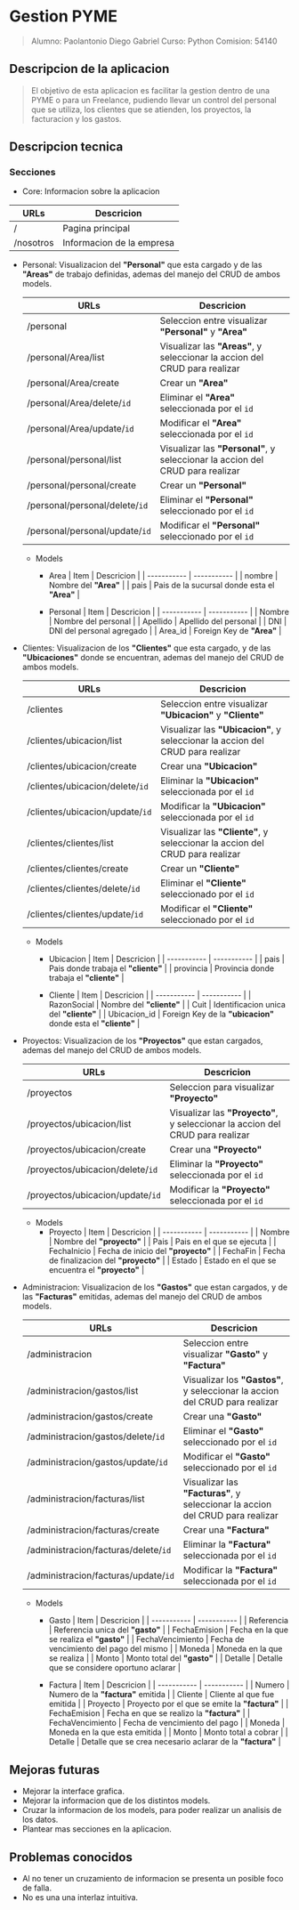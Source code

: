 # Gestion PYME

>Alumno: Paolantonio Diego Gabriel
>Curso: Python
>Comision: 54140

## Descripcion de la aplicacion

>El objetivo de esta aplicacion es facilitar la gestion dentro de una PYME o para un Freelance, pudiendo llevar un control del personal que se utiliza, los clientes que se atienden, los proyectos, la facturacion y los gastos.

## Descripcion tecnica

### Secciones

- Core:
    Informacion sobre la aplicacion

| URLs | Descricion |
| -----------  | ----------- |
| / | Pagina principal |
| /nosotros | Informacion de la empresa |

- Personal:
    Visualizacion del **"Personal"** que esta cargado y de las **"Areas"** de trabajo definidas, ademas del manejo del CRUD de ambos models.

    | URLs | Descricion |
    | -----------  | ----------- |
    | /personal | Seleccion entre visualizar **"Personal"** y **"Area"** |
    | /personal/Area/list | Visualizar las **"Areas"**, y seleccionar la accion del CRUD para realizar |
    | /personal/Area/create | Crear un **"Area"** |
    | /personal/Area/delete/`id` | Eliminar el **"Area"** seleccionada por el `id` |
    | /personal/Area/update/`id` | Modificar el **"Area"** seleccionada por el `id` |
    | /personal/personal/list | Visualizar las **"Personal"**, y seleccionar la accion del CRUD para realizar |
    | /personal/personal/create | Crear un **"Personal"** |
    | /personal/personal/delete/`id` | Eliminar el **"Personal"** seleccionado por el `id` |
    | /personal/personal/update/`id` | Modificar el **"Personal"** seleccionado por el `id` |

    - Models
        - Area
            | Item | Descricion |
            | -----------  | ----------- |
            | nombre | Nombre del **"Area"** |
            | pais | Pais de la sucursal donde esta el **"Area"** |

        - Personal
            | Item | Descricion |
            | -----------  | ----------- |
            | Nombre | Nombre del personal |
            | Apellido | Apellido del personal |
            | DNI | DNI del personal agregado |
            | Area_id | Foreign Key de **"Area"** |

- Clientes:
    Visualizacion de los **"Clientes"** que esta cargado, y de las **"Ubicaciones"** donde se encuentran, ademas del manejo del CRUD de ambos models.

    | URLs | Descricion |
    | -----------  | ----------- |
    | /clientes | Seleccion entre visualizar **"Ubicacion"** y **"Cliente"** |
    | /clientes/ubicacion/list | Visualizar las **"Ubicacion"**, y seleccionar la accion del CRUD para realizar |
    | /clientes/ubicacion/create | Crear una **"Ubicacion"** |
    | /clientes/ubicacion/delete/`id` | Eliminar la **"Ubicacion"** seleccionada por el `id` |
    | /clientes/ubicacion/update/`id` | Modificar la **"Ubicacion"** seleccionada por el `id` |
    | /clientes/clientes/list | Visualizar las **"Cliente"**, y seleccionar la accion del CRUD para realizar |
    | /clientes/clientes/create | Crear un **"Cliente"** |
    | /clientes/clientes/delete/`id` | Eliminar el **"Cliente"** seleccionado por el `id` |
    | /clientes/clientes/update/`id` | Modificar el **"Cliente"** seleccionado por el `id` |

    - Models
        - Ubicacion
            | Item | Descricion |
            | -----------  | ----------- |
            | pais | Pais donde trabaja el **"cliente"** |
            | provincia | Provincia donde trabaja el **"cliente"** |

        - Cliente
            | Item | Descricion |
            | -----------  | ----------- |
            | RazonSocial | Nombre del **"cliente"** |
            | Cuit | Identificacion unica del **"cliente"** |
            | Ubicacion_id | Foreign Key de la **"ubicacion"** donde esta el **"cliente"** |

- Proyectos:
    Visualizacion de los **"Proyectos"** que estan cargados, ademas del manejo del CRUD de ambos models.

    | URLs | Descricion |
    | -----------  | ----------- |
    | /proyectos | Seleccion para visualizar **"Proyecto"** |
    | /proyectos/ubicacion/list | Visualizar las **"Proyecto"**, y seleccionar la accion del CRUD para realizar |
    | /proyectos/ubicacion/create | Crear una **"Proyecto"** |
    | /proyectos/ubicacion/delete/`id` | Eliminar la **"Proyecto"** seleccionada por el `id` |
    | /proyectos/ubicacion/update/`id` | Modificar la **"Proyecto"** seleccionada por el `id` |

    - Models
        - Proyecto
            | Item | Descricion |
            | -----------  | ----------- |
            | Nombre | Nombre del **"proyecto"** |
            | Pais | Pais en el que se ejecuta |
            | FechaInicio | Fecha de inicio del **"proyecto"** |
            | FechaFin | Fecha de finalizacion del **"proyecto"** |
            | Estado | Estado en el que se encuentra el **"proyecto"** |

- Administracion:
    Visualizacion de los **"Gastos"** que estan cargados, y de las **"Facturas"** emitidas, ademas del manejo del CRUD de ambos models.

    | URLs | Descricion |
    | -----------  | ----------- |
    | /administracion | Seleccion entre visualizar **"Gasto"** y **"Factura"** |
    | /administracion/gastos/list | Visualizar los **"Gastos"**, y seleccionar la accion del CRUD para realizar |
    | /administracion/gastos/create | Crear una **"Gasto"** |
    | /administracion/gastos/delete/`id` | Eliminar el **"Gasto"** seleccionado por el `id` |
    | /administracion/gastos/update/`id` | Modificar el **"Gasto"** seleccionado por el `id` |
    | /administracion/facturas/list | Visualizar las **"Facturas"**, y seleccionar la accion del CRUD para realizar |
    | /administracion/facturas/create | Crear una **"Factura"** |
    | /administracion/facturas/delete/`id` | Eliminar la **"Factura"** seleccionada por el `id` |
    | /administracion/facturas/update/`id` | Modificar la **"Factura"** seleccionada por el `id` |

    - Models
        - Gasto
            | Item | Descricion |
            | -----------  | ----------- |
            | Referencia | Referencia unica del **"gasto"** |
            | FechaEmision | Fecha en la que se realiza el **"gasto"** |
            | FechaVencimiento | Fecha de vencimiento del pago del mismo |
            | Moneda | Moneda en la que se realiza |
            | Monto | Monto total del **"gasto"** |
            | Detalle | Detalle que se considere oportuno aclarar |

        - Factura
            | Item | Descricion |
            | -----------  | ----------- |
            | Numero | Numero de la **"factura"** emitida |
            | Cliente | Cliente al que fue emitida |
            | Proyecto | Proyecto por el que se emite la **"factura"** |
            | FechaEmision | Fecha en que se realizo la **"factura"** |
            | FechaVencimiento | Fecha de vencimiento del pago |
            | Moneda | Moneda en la que esta emitida |
            | Monto | Monto total a cobrar |
            | Detalle | Detalle que se crea necesario aclarar de la **"factura"** |

## Mejoras futuras

- Mejorar la interface grafica.
- Mejorar la informacion que de los distintos models.
- Cruzar la informacion de los models, para poder realizar un analisis de los datos.
- Plantear mas secciones en la aplicacion.

## Problemas conocidos

- Al no tener un cruzamiento de informacion se presenta un posible foco de falla.
- No es una una interlaz intuitiva.